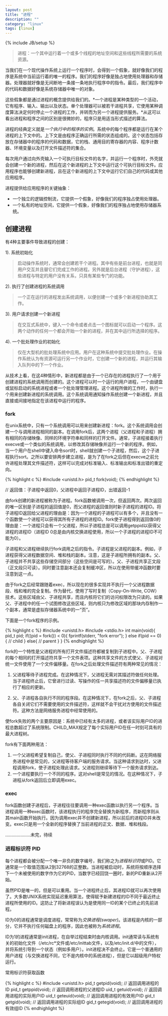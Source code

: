 ```yaml
---
layout: post
title: "进程"
description: ""
category: "linux"
tags: [linux]
---
```

{% include JB/setup %}

>进程：一个其中运行着一个或多个线程的地址空间和这些线程所需要的系统资源。

当我们在一个现代操作系统上运行一个程序时，会得到一个假象，就好像我们的程序是系统中当前运行着的唯一的程序。我们的程序好像是独占地使用处理器和存储器。处理器就好像是无间断地一条接一条地执行程序中的指令。最后，我们程序中的代码和数据好像是系统存储器中唯一的对象。

这些假象都是通过进程的概念提供给我们的。*一个进程是某种类型的一个活动，它有程序、输入、输出以及状态。单个处理器可以被若干进程共享，它使用某种调度算法决定何时停止一个进程的工作，并转而为另一个进程提供服务。*从这可以看出进程和程序之间的区别是很微妙的，程序只是用适当形式描述的算法。

进程的经典定义就是*一个执行中的程序的实例*。系统中的每个程序都是运行在某个进程的上下文中的。上下文是由程序正确运行所需的状态组成的。这个状态包括存放在存储器中的程序的代码和数据，它的栈、通用目的寄存器的内容、程序计数器、环境变量以及打开文件描述符的集合。

每次用户通过向外壳输入一个可执行目标文件的名字，并运行一个程序时，外壳就会创建一个新的进程，然后在这个新进程的上下文中运行这个可执行目标文件。应用程序也能够创建新进程，且在这个新进程的上下文中运行它们自己的代码或其他应用程序。

进程提供给应用程序的关键抽象：

* 一个独立的逻辑控制流，它提供一个假象，好像我们的程序独占使用处理器。
* 一个私有的地址空间，它提供一个假象，好像我们的程序独占地使用存储器系统。

<!--excerpt-->

## 创建进程


有4种主要事件导致进程的创建：

1). 系统初始化

> 启动操作系统时，通常会创建若干个进程。其中有些是前台进程，也就是同用户交互并且替它们完成工作的进程。另外就是后台进程（守护进程），这些进程与特定的用户没有关系，只具有某些专门的功能。

2). 执行了创建进程的系统调用

> 一个正在运行的进程发出系统调用，以便创建一个或多个新进程协助其工作。

3). 用户请求创建一个新进程

> 在交互式系统中，键入一个命令或者点击一个图标就可以启动一个程序。这两个动作的任何一个都会开始一个新的进程，并在其中运行所选择的程序。

4). 一个批处理作业的初始化

> 仅在大型机的批处理系统中应用。用户在这种系统中提交批处理作业。在操作系统认为有资源可运行另一个作业时，它创建一个新的进程，并运行其输入队列中的下一个作业。

从技术上看，在这4种情形中，新进程都是由于一个已存在的进程执行了一个用于创建进程的系统调用而创建的。这个进程可以时一个运行的用户进程，一个由键盘或鼠标启动的系统进程或者一个批处理管理进程。这个进程所做的工作时，执行一个用来创建新进程的系统调用。这个系统调用通知操作系统创建一个新进程，并且直接或间接地指定在该进程中运行的程序。

### fork

在unix系统中，只有一个系统调用可以用来创建新进程：fork。这个系统调用会创建一个与调用进程相同的副本。在调用fork后，这两个进程（父进程和子进程）拥有相同的存储映像、同样的环境字符串和同样的打开文件。通常，子进程接着执行execve或一个类似的系统调用，以修改其存储映像并运行一个新的程序。例如，当一个用户在shell中键入命令sort时，shell就创建一个子进程，然后，这个子进程执行sort。之所以要安排两步建立进程，是为了在fork之后但在execve之前允许进程处理其文件描述符，这样可以完成对标准输入、标准输出和标准出错的重定向。

{% highlight c %}
#include <unistd.h>
pid_t fork(void);
{% endhighlight %}

// 返回值：子进程中返回0，父进程中返回子进程ID，出错返回-1

由fork创建的新进程被称为子进程。fork函数被调用一次，但返回两次。两次返回的唯一区别是子进程的返回值是0，而父进程的返回值则时新子进程的进程ID。将子进程ID返回给父进程的理由是：因为一个进程的子进程可以有多个，并且没有一个函数使一个进程可以获得其所有子进程的进程ID。fork使子进程得到返回值0的理由是：一个进程只会有一个父进程，所以子进程总是可以调用getppid以获得父进程的进程ID（进程ID 0总是由内核交换进程使用，所以一个子进程的进程ID不可能为0）。

子进程和父进程继续执行fork调用之后的指令。子进程是父进程的副本。例如，子进程获得父进程数据空间、堆和栈的副本。注意，这是子进程所拥有的副本。父、子进程并不共享这些存储空间部分（这些空间是可写的）。父、子进程共享正文段（正文段只可读）。同时要注意副本还会复制缓冲区，所以在使用带缓冲函数时要注意到这一点。

由于fork之后经常跟随着exec，所以现在的很多实现并不执行一个父进程数据段、栈和堆的完全复制。作为替代，使用了写时复制（Copy-On-Write, COW）技术。这些区域由父、子进程共享，而且内核将它们的访问权限改为只读的。如果父、子进程中的任一个试图修改这些区域，则内核只为修改区域的那块内存制作一个副本，通常是虚拟存储器系统中的一“页”。


下面是一个fork程序的示例。

{% highlight c %}
#include <unistd.h>
#include <stdio.h>
int main(void){
    pid_t pid;
    if((pid = fork()) < 0){
        fprintf(stderr, "fork error");
    }
    else if(pid == 0){
        // child
    }
    else{
        // parent
    }
}
{% endhighlight %}

fork的一个特性是父进程的所有打开文件描述符都被复制到子进程中。父、子进程的每个相同的打开描述符共享一个文件表项。这种共享文件的方式使父、子进程对统一文件使用了一个文件偏移量。在fork之后处理文件描述符有两种常见的情况：

1) 父进程等待子进程完成。在这种情况下，父进程无需对其描述符做任何处理。当子进程终止后，它曾进行过读、写操作的任一共享描述符的文件偏移量已执行了相应的更新。

2) 父、子进程各自执行不同的程序段。在这种情况下，在fork之后，父、子进程各自关闭它们不需要使用的文件描述符，这样就不会干扰对方使用的文件描述符。这种方法是网络服务进程中经常使用的。

使fork失败的两个主要原因是：系统中已经有太多的进程，或者该实际用户ID的进程总数超过了系统限制。CHILD_MAX规定了每个实际用户ID在任一时刻可具有的最大进程树。

fork有下面两种用法：

1. 一个父进程希望复制自己，使父、子进程同时执行不同的代码断。这在网络服务进程中是常见的，父进程等待客户端的服务请求。当这种请求到达时，父进程调用fork，使子进程处理此请求。父进程则继续等待下一个服务请求到达。
2. 一个进程要执行一个不同的程序。这对shell是常见的情况。在这种情况下，子进程从fork返回后立即调用exec。


### exec

fork函数创建子进程后，子进程往往要调用一种exec函数以执行另一个程序。当进程调用一种exec函数时，该进程执行的程序完全替换为新程序，而新程序则从其main函数开始执行。因为调用exec并不创建新进程，所以前后的进程ID并未改变。exec只是用一个全新的程序替换了当前进程的正文、数据、堆和栈段。

....................未完，待续

### 进程标识符 PID

每个进程都会被分配一个唯一非负的数字编号，我们称之为*进程标识符*或PID。它通常是一个取值范围从2到32768的正整数。当进程被启动时，系统将按顺序选择下一个未被使用的数字作为它的PID，当数字已经回饶一圈时，新的PID重新从2开始。

虽然PID是唯一的，但是可以重用。当一个进程终止后，其进程ID就可以再次使用了。大多数UNIX系统实现延迟重用算法，使得赋予新建进程的ID不同于最近终止进程所使用的ID。这防止了将新进程误认为是使用同一ID的某个已终止的先前进程。

ID为0的进程通常是调度进程，常常称为*交换进程(swaper)*。该进程是内核的一部分，它并不执行任何磁盘上的程序，因此也被称为*系统进程*。

ID为1的进程通常是init进程，在自举过程结束时由内核调用。init通常读与系统有关的初始化文件（/etc/rc*文件或/etc/inittab文件，以及/etc/init.d/中的文件），并将系统引导到一个状态（例如多用户）。init进程决不会终止。它是一个普通用的用户进程（与交换进程不同，它不是内核中的系统进程），但是它以超级用户特权运行。

常用标识符获取函数

{% highlight c %}
#include <unistd.h>
pid_t getpid(void);		// 返回调用进程的ID
pid_t getppid(void);		// 返回调用进程的父进程ID
uid_t getuid(void);		// 返回调用进程的实际用户ID
uid_t geteuid(void);		// 返回调用进程的有效用户ID
gid_t getgid(void);		// 返回调用进程的实际组ID
gid_t getegid(void);		// 返回调用进程的有效组ID
{% endhighlight %}